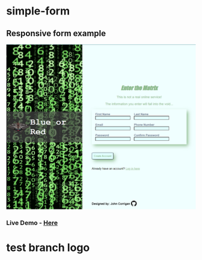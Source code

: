 # simple-form

## Responsive form example

![Demo](img/demo.png)

### Live Demo - [Here](https://johncorrigan1.github.io/simple-form/)

# test branch logo